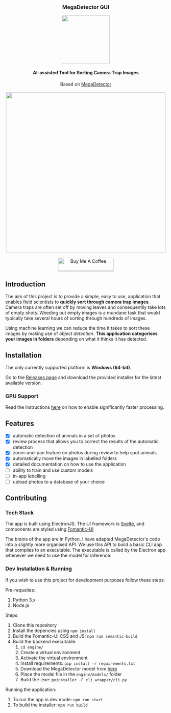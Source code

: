 <div align="center">
    <h3>MegaDetector GUI</h3>
    <img src="https://i.imgur.com/FCTbqGH.png" width="150" >
    <h4>AI-assisted Tool for Sorting Camera Trap Images</h4>
    <span>Based on <a href="https://github.com/microsoft/CameraTraps/blob/master/megadetector.md"> MegaDetector </a></span>
    <br/>
    <br/>
    <img src="https://i.imgur.com/0oP47nn.png" width="500" >
    <br/>
    <br/>
    <a href="https://www.buymeacoffee.com/pgyurov" target="_blank"><img src="https://www.buymeacoffee.com/assets/img/custom_images/orange_img.png" alt="Buy Me A Coffee" style="height: 41px !important;width: 174px !important;box-shadow: 0px 3px 2px 0px rgba(190, 190, 190, 0.5) !important;-webkit-box-shadow: 0px 3px 2px 0px rgba(190, 190, 190, 0.5) !important;"></a>
</div>

## Introduction

The aim of this project is to provide a simple, easy to use, application that enables field scientists to **quickly sort through camera trap images**. Camera traps are often set off by moving leaves and consequentlly take lots of empty shots. Weeding out empty images is a mundane task that would typically take several hours of sorting through hundreds of images.

Using machine learning we can reduce the time it takes to sort these images by making use of _object detection_. **This application categorises your images in folders** depending on what it thinks it has detected.

## Installation

The only currently supported platform is **Windows (64-bit)**.

Go to the [Releases page](https://github.com/petargyurov/megadetector-gui/releases) and download the provided installer for the latest available version.

### GPU Support

Read the instructions [here](https://github.com/petargyurov/megadetector-gui/blob/master/GPU_SUPPORT.md) on how to enable significantly faster processing.

## Features

- [x] automatic detection of animals in a set of photos
- [x] review process that allows you to correct the results of the automatic detection
- [x] zoom-and-pan feature on photos during review to help spot animals
- [x] automatically move the images in labelled folders
- [x] detailed documentation on how to use the application
- [ ] ability to train and use custom models
- [ ] in-app labelling
- [ ] upload photos to a database of your choice

## Contributing

### Tech Stack

The app is built using ElectronJS. The UI framework is [Svelte](https://svelte.dev/), and components are styled using [Fomantic-UI](https://fomantic-ui.com/)

The brains of the app are in Python. I have adapted MegaDetector's code into a slightly more organised API. We use this API to build a basic CLI app that compiles to an executable. The executable is called by the Electron app whenever we need to use the model for inference.

### Dev Installation & Running

If you wish to use this project for development purposes follow these steps:

Pre-requsites:

1. Python 3.x
2. Node.js

Steps:

1. Clone this repository
2. Install the depencies using `npm install`
3. Build the Fomantic-UI CSS and JS: `npm run semantic-build`
4. Build the backend executable:
   1. `cd engine/`
   2. Create a virtual environment
   3. Activate the virtual environment
   4. Install requirements: `pip install -r requirements.txt`
   5. Download the MegaDetector model from [here](https://github.com/microsoft/CameraTraps/blob/master/megadetector.md#download-links)
   6. Place the model file in the `engine/models/` folder
   7. Build the .exe: `pyinstaller -F cli_wrapper/cli.py`

Running the application:

1. To run the app in dev mode: `npm run start`
2. To build the installer: `npm run build`
